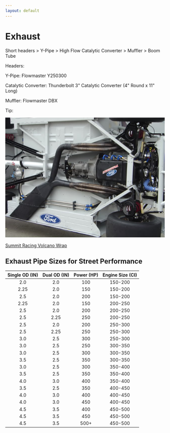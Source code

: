 ```yaml
---
layout: default
---
```


# Exhaust

Short headers > Y-Pipe > High Flow Catalytic Converter > Muffler > Boom Tube

Headers:

Y-Pipe: Flowmaster Y250300

Catalytic Converter: Thunderbolt 3" Catalytic Converter (4" Round x 11" Long)

Muffler: Flowmaster DBX

Tip:

[![Boom tube](../images/nascar_boom_tube.jpg)](../images/nascar_boom_tube.jpg)

[Summit Racing Volcano Wrap](https://www.summitracing.com/parts/sum-350212-1)

## Exhaust Pipe Sizes for Street Performance

| Single OD (IN) | Dual OD (IN) | Power (HP) | Engine Size (CI) |
| :--: | :--: |  :--: |  :--: |
| 2.0 | 2.0 | 100 | 150-200 |
| 2.25 | 2.0 | 150 | 150-200 |
| 2.5 | 2.0 | 200 | 150-200 |
| 2.25 | 2.0 | 150 | 200-250 |
| 2.5  | 2.0 | 200 | 200-250 |
| 2.5 | 2.25 | 250 | 200-250 |
| 2.5 | 2.0 | 200 | 250-300 |
| 2.5 | 2.25 | 250 | 250-300 |
| 3.0 | 2.5 | 300 | 250-300 |
| 3.0 | 2.5 | 250 | 300-350 |
| 3.0 | 2.5 | 300 | 300-350 |
| 3.5 | 2.5 | 350 | 300-350 |
| 3.0 | 2.5 | 300 | 350-400 |
| 3.5 | 2.5 | 350 | 350-400 |
| 4.0 | 3.0 | 400 | 350-400 |
| 3.5 | 2.5 | 350 | 400-450 |
| 4.0 | 3.0 | 400 | 400-450 |
| 4.0 | 3.0 | 450 | 400-450 |
| 4.5 | 3.5 | 400 | 450-500 |
| 4.5 | 3.5 | 450 | 450-500 |
| 4.5 | 3.5 | 500+ | 450-500 |
